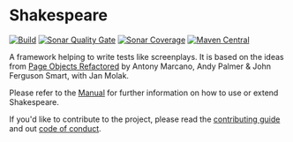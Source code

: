 # Shakespeare
[![Build](https://github.com/mkutz/shakespeare/actions/workflows/build.yml/badge.svg)](https://github.com/mkutz/shakespeare/actions/workflows/build.yml)
[![Sonar Quality Gate](https://img.shields.io/sonar/quality_gate/mkutz_shakespeare?server=https%3A%2F%2Fsonarcloud.io)](https://sonarcloud.io/dashboard?id=mkutz_shakespeare)
[![Sonar Coverage](https://img.shields.io/sonar/coverage/mkutz_shakespeare?server=http%3A%2F%2Fsonarcloud.io)](https://sonarcloud.io/dashboard?id=mkutz_shakespeare)
[![Maven Central](https://img.shields.io/maven-central/v/org.shakespeareframework/core)](https://s01.oss.sonatype.org/content/repositories/releases/org/shakespeareframework/)

A framework helping to write tests like screenplays.
It is based on the ideas from [Page Objects Refactored] by Antony Marcano, Andy Palmer & John Ferguson Smart, with Jan Molak.

Please refer to the [Manual] for further information on how to use or extend Shakespeare.

If you'd like to contribute to the project, please read the [contributing guide](CONTRIBUTING.md) and out [code of conduct](CODE_OF_CONDUCT.md).

[Page Objects Refactored]: <https://ideas.riverglide.com/page-objects-refactored-12ec3541990#.ekkiguobe>
[Manual]: <https://shakespeareframework.org/latest/manual>
